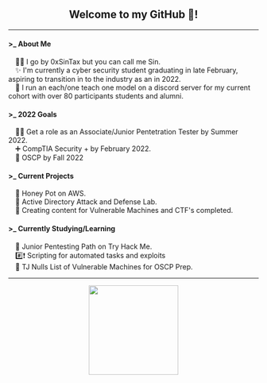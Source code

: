 <!--
<html>
  <head>
    <!-- Place your kit's code here
    <link rel="stylesheet" href="style.css">
    <script src="https://kit.fontawesome.com/289ee3d441.js" crossorigin="anonymous"></script>
</html>
-->
<h2 align= "center">Welcome to my GitHub 👋!</h2>

----------
<body>
<h4>&gt;_ About Me</h4>
&emsp;🐱‍👓 I go by 0xSinTax but you can call me Sin. </br>
&emsp;✨ I'm currently a cyber security student graduating in late February, aspiring to transition in to the industry as an in 2022. </br>
&emsp;🤖 I run an each/one teach one model on a discord server for my current cohort with over 80 participants students and alumni. 

<h4>&gt;_ 2022 Goals</h4>
&emsp;🐱‍👤 Get a role as an Associate/Junior Pentetration Tester by Summer 2022.</br>
&emsp;➕ CompTIA Security + by February 2022. </br>
&emsp;🐲 OSCP by Fall 2022 </br>

<h4>&gt;_ Current Projects</h4>
&emsp;🍯 Honey Pot on AWS. </br>
&emsp;🔬 Active Directory Attack and Defense Lab.</br>
&emsp;📝 Creating content for Vulnerable Machines and CTF's completed.

<h4>&gt;_ Currently Studying/Learning</h4>
&emsp;🎯 Junior Pentesting Path on Try Hack Me.</br>
&emsp;#️⃣❗ Scripting for automated tasks and exploits </br>
&emsp;📃 TJ Nulls List of Vulnerable Machines for OSCP Prep.

----------

<div align="center">  
  <a href="https://github.com/anuraghazra/github-readme-stats">
    <img height="180em" src="https://github-readme-stats.vercel.app/api?username=0xSinTax&theme=react&show_icons=true&border_radius=25&hide=issues&custom_title=GitHub%20Statistics"></a>
</div>



<!--
<img height="180em" src="https://github-readme-stats.vercel.app/api/top-langs/?username=0xSinTax&theme=react&border_radius=25&hide=issues&langs_count=4&custom_title=Top%20Languages" />

  
</br>
</a>
</br>
<a href="https://github.com/Ashutosh00710/github-readme-activity-graph">
    <img src="https://activity-graph.herokuapp.com/graph?username=0xSinTax&theme=github&bg_color=20232a&hide_border=true" width="80%"/>
</a></br>

</br>
<a href="https://github.com/0xSinTax">
    <img src="https://komarev.com/ghpvc/?username=0xSinTax&color=blue"/>
</a>
</div>
-->

<!--
<h4>&gt;_ Looking to Collaborate on</h4>
<li>👯 I’m looking to collaborate on ...</li>
-->

